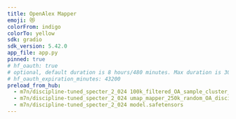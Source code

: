 ```yaml
---
title: OpenAlex Mapper
emoji: 😻
colorFrom: indigo
colorTo: yellow
sdk: gradio
sdk_version: 5.42.0
app_file: app.py
pinned: true
# hf_oauth: true
# optional, default duration is 8 hours/480 minutes. Max duration is 30 days/43200 minutes.
# hf_oauth_expiration_minutes: 43200
preload_from_hub:
  - m7n/discipline-tuned_specter_2_024 100k_filtered_OA_sample_cluster_and_positions_supervised.pkl
  - m7n/discipline-tuned_specter_2_024 umap_mapper_250k_random_OA_discipline_tuned_specter_2_params.pkl
  - m7n/discipline-tuned_specter_2_024 model.safetensors
---
```


